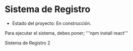 <h1> Sistema de Registro </h1>

- Estado del proyecto: En construcción.

Para ejecutar el sistema, debes poner;
'''npm install react'''

Sistema de Registro 2
